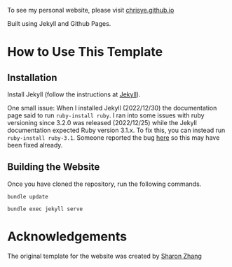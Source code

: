 To see my personal website, please visit <a href="https://chrisye.github.io/">chrisye.github.io</a>

Built using Jekyll and Github Pages.

# How to Use This Template

## Installation

Install Jekyll (follow the instructions at <a href="https://jekyllrb.com/docs/">Jekyll</a>). 

One small issue: When I installed Jekyll (2022/12/30) the documentation page said to run `ruby-install ruby`. I ran into some issues with ruby versioning since 3.2.0 was released (2022/12/25) while the Jekyll documentation expected Ruby version 3.1.x. To fix this, you can instead run `ruby-install ruby-3.1`. Someone reported the bug <a href="https://github.com/jekyll/jekyll/issues/9233">here</a> so this may have been fixed already.

## Building the Website

Once you have cloned the repository, run the following commands.

`bundle update`

`bundle exec jekyll serve`

# Acknowledgements

The original template for the website was created by <a href="https://sxzhang25.github.io">Sharon Zhang</a>
